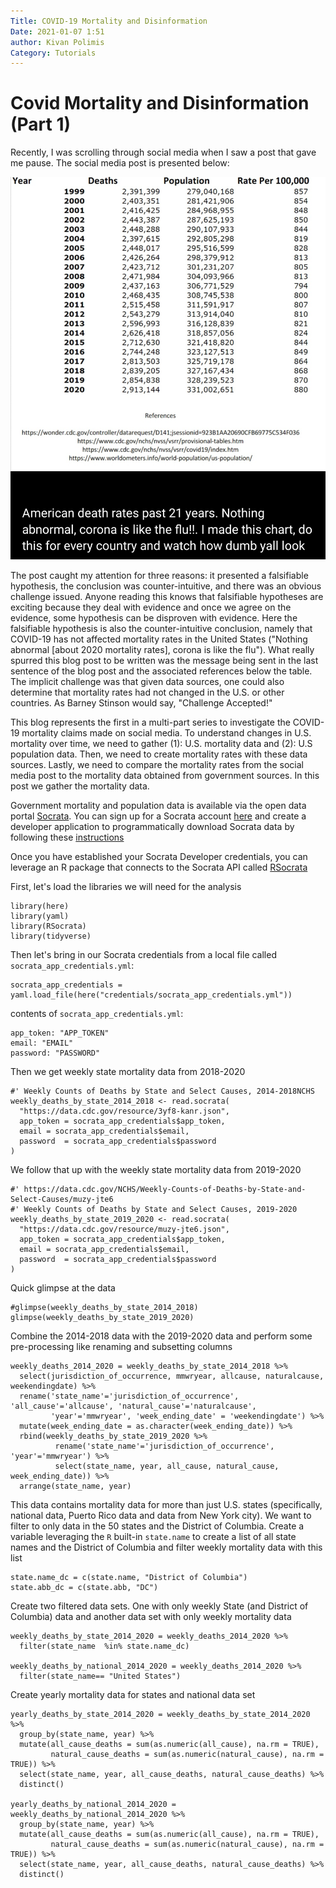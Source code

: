 ```yaml
---
Title: COVID-19 Mortality and Disinformation
Date: 2021-01-07 1:51
author: Kivan Polimis
Category: Tutorials
---
```


# Covid Mortality and Disinformation (Part 1)
Recently, I was scrolling through social media when I saw a post that gave me pause. The social media post is presented below:

<img src="images/social_media_mortality_data_screenshot.png" alt="COVID-19 Mortality Data from Social Media">

The post caught my attention for three reasons: it presented a falsifiable hypothesis, the conclusion was counter-intuitive, and there was an obvious challenge issued. Anyone reading this knows that falsifiable hypotheses are exciting because they deal with evidence and once we agree on the evidence, some hypothesis can be disproven with evidence. Here the falsifiable hypothesis is also the counter-intuitive conclusion, namely that COVID-19 has not affected mortality rates in the United States ("Nothing abnormal [about 2020 mortality rates], corona is like the flu"). What really spurred this blog post to be written was the message being sent in the last sentence of the blog post and the associated references below the table. The implicit challenge was that given data sources, one could also determine that mortality rates had not changed in the U.S. or other countries. As Barney Stinson would say, "Challenge Accepted!"

This blog represents the first in a multi-part series to investigate the COVID-19 mortality claims made on social media. To understand changes in U.S. mortality over time, we need to gather (1): U.S. mortality data and (2): U.S population data. Then, we need to create mortality rates with these data sources. Lastly, we need to compare the mortality rates from the social media post to the mortality data obtained from government sources. In this post we gather the mortality data.

Government mortality and population data is available via the open data portal [Socrata](https://www.tylertech.com/products/socrata). You can sign up for a Socrata account [here](https://support.socrata.com/hc/en-us/articles/115004055807-Signing-up-for-an-Account) and create a developer application to programmatically download Socrata data by following these [instructions](https://support.socrata.com/hc/en-us/articles/210138558-Generating-an-App-Token)

Once you have established your Socrata Developer credentials, you can leverage an R package that connects to the Socrata API called [RSocrata](https://cran.r-project.org/web/packages/RSocrata/index.html)

First, let's load the libraries we will need for the analysis
``` {.r}
library(here)
library(yaml)
library(RSocrata)
library(tidyverse)
```

Then let's bring in our Socrata credentials from a local file called `socrata_app_credentials.yml`:

``` {.r}
socrata_app_credentials = yaml.load_file(here("credentials/socrata_app_credentials.yml"))
```

contents of `socrata_app_credentials.yml`:
``` {.r}
app_token: "APP_TOKEN"
email: "EMAIL"
password: "PASSWORD"
```


Then we get weekly state mortality data from 2018-2020
``` {.r}
#' Weekly Counts of Deaths by State and Select Causes, 2014-2018NCHS
weekly_deaths_by_state_2014_2018 <- read.socrata(
  "https://data.cdc.gov/resource/3yf8-kanr.json",
  app_token = socrata_app_credentials$app_token,
  email = socrata_app_credentials$email,
  password  = socrata_app_credentials$password
)
```

We follow that up with the weekly state mortality data from 2019-2020
``` {.r}
#' https://data.cdc.gov/NCHS/Weekly-Counts-of-Deaths-by-State-and-Select-Causes/muzy-jte6
#' Weekly Counts of Deaths by State and Select Causes, 2019-2020
weekly_deaths_by_state_2019_2020 <- read.socrata(
  "https://data.cdc.gov/resource/muzy-jte6.json",
  app_token = socrata_app_credentials$app_token,
  email = socrata_app_credentials$email,
  password  = socrata_app_credentials$password
)
```

Quick glimpse at the data
``` {.r}
#glimpse(weekly_deaths_by_state_2014_2018)
glimpse(weekly_deaths_by_state_2019_2020)
```

Combine the 2014-2018 data with the 2019-2020 data and perform some pre-processing like renaming and subsetting columns
``` {.r}
weekly_deaths_2014_2020 = weekly_deaths_by_state_2014_2018 %>%
  select(jurisdiction_of_occurrence, mmwryear, allcause, naturalcause, weekendingdate) %>%
  rename('state_name'='jurisdiction_of_occurrence', 'all_cause'='allcause', 'natural_cause'='naturalcause',
         'year'='mmwryear', 'week_ending_date' = 'weekendingdate') %>%
  mutate(week_ending_date = as.character(week_ending_date)) %>%
  rbind(weekly_deaths_by_state_2019_2020 %>%
          rename('state_name'='jurisdiction_of_occurrence', 'year'='mmwryear') %>%
          select(state_name, year, all_cause, natural_cause, week_ending_date)) %>%
  arrange(state_name, year)

```

This data contains mortality data for more than just U.S. states (specifically, national data, Puerto Rico data and data from New York city). We want to filter to only data in the 50 states and the District of Columbia. Create a variable leveraging the `R` built-in `state.name` to create a list of all state names and the District of Columbia and filter weekly mortality data with this list

``` {.r}
state.name_dc = c(state.name, "District of Columbia")
state.abb_dc = c(state.abb, "DC")
```

Create two filtered data sets. One with only weekly State (and District of Columbia) data and another data set with only weekly mortality data

``` {.r}
weekly_deaths_by_state_2014_2020 = weekly_deaths_2014_2020 %>%
  filter(state_name  %in% state.name_dc)

weekly_deaths_by_national_2014_2020 = weekly_deaths_2014_2020 %>%
  filter(state_name== "United States")
```

Create yearly mortality data for states and national data set
``` {.r}
yearly_deaths_by_state_2014_2020 = weekly_deaths_by_state_2014_2020 %>%
  group_by(state_name, year) %>%
  mutate(all_cause_deaths = sum(as.numeric(all_cause), na.rm = TRUE),
         natural_cause_deaths = sum(as.numeric(natural_cause), na.rm = TRUE)) %>%
  select(state_name, year, all_cause_deaths, natural_cause_deaths) %>%
  distinct()

yearly_deaths_by_national_2014_2020 = weekly_deaths_by_national_2014_2020 %>%
  group_by(state_name, year) %>%
  mutate(all_cause_deaths = sum(as.numeric(all_cause), na.rm = TRUE),
         natural_cause_deaths = sum(as.numeric(natural_cause), na.rm = TRUE)) %>%
  select(state_name, year, all_cause_deaths, natural_cause_deaths) %>%
  distinct()
```
